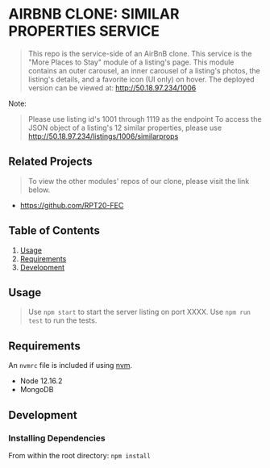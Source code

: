 # AIRBNB CLONE: SIMILAR PROPERTIES SERVICE

> This repo is the service-side of an AirBnB clone. This service is the "More Places to Stay" module of a listing's page.
> This module contains an outer carousel, an inner carousel of a listing's photos, the listing's details, and a favorite icon (UI only) on hover.
> The deployed version can be viewed at: http://50.18.97.234/1006

Note:
> Please use listing id's 1001 through 1119 as the endpoint
> To access the JSON object of a listing's 12 similar properties, please use http://50.18.97.234/listings/1006/similarprops

## Related Projects
> To view the other modules' repos of our clone, please visit the link below.
  - https://github.com/RPT20-FEC

## Table of Contents

1. [Usage](#Usage)
1. [Requirements](#requirements)
1. [Development](#development)

## Usage

> Use `npm start` to start the server listing on port XXXX.
> Use `npm run test` to run the tests.

## Requirements

An `nvmrc` file is included if using [nvm](https://github.com/creationix/nvm).

- Node 12.16.2
- MongoDB

## Development

### Installing Dependencies

From within the root directory:
`npm install`

